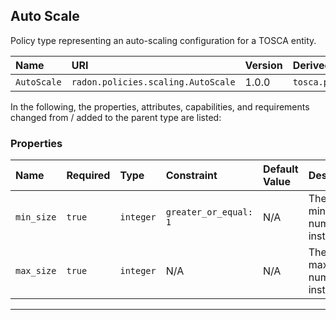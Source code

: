 ## Auto Scale

Policy type representing an auto-scaling configuration for a TOSCA entity.

| Name | URI | Version | Derived From |
|:---- |:--- |:------- |:------------ |
| `AutoScale` | `radon.policies.scaling.AutoScale` | 1.0.0 | `tosca.policies.Scaling` |

In the following, the properties, attributes, capabilities, and requirements changed from / added to the parent type are listed:

### Properties

| Name | Required | Type | Constraint | Default Value | Description |
|:---- |:-------- |:---- |:---------- |:------------- |:----------- |
| `min_size` | `true` | `integer` | `greater_or_equal: 1` | N/A | The minimum number of instances |
| `max_size` | `true` | `integer` | N/A | N/A | The maximum number of instances |

---